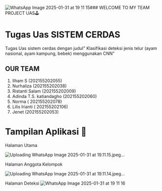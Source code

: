 ![WhatsApp Image 2025-01-31 at 19 11 15](https://github.com/user-attachments/assets/78d9af77-91d2-4389-862e-c0156c1f279e)﻿### WELCOME TO MY TEAM PROJECT UAS🕹
 #  Tugas Uas SISTEM CERDAS
Tugas Uas sistem cerdas dengan judul" Klasifikasi deteksi jenis telur (ayam nasional, ayam kampung, bebek) menggunakan CNN"
## OUR TEAM 
1. Ilham S (202155202055)
2. Nurhaliza (202155202038)
3. Ristanti Salam (202155202009)
4. Adinda T.S. katiandagho (202155202060)
5. Norma ( 202155202078)
6. Lilis Irianti ( 202155202106)
7. Jenet (202155202053)

# Tampilan Aplikasi 🤳
Halaman Utama

![Uploading WhatsApp Image 2025-01-31 at 19.11.15.jpeg…]()

Halaman Anggota Kelompok

![Uploading WhatsApp Image 2025-01-31 at 19.11.14.jpeg…]()

Halaman Deteksi
![WhatsApp Image 2025-01-31 at 19 11 16](https://github.com/user-attachments/assets/47c72c52-fed6-49d1-b4a8-1eda6f250812)



